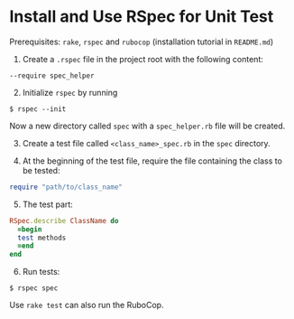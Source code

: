 # Install and Use RSpec for Unit Test

Prerequisites: `rake`, `rspec` and `rubocop` (installation tutorial in `README.md`)

1. Create a `.rspec` file in the project root with the following content:

  ```
  --require spec_helper
  ```

2. Initialize `rspec` by running

  ```console
  $ rspec --init
  ```

  Now a new directory called `spec` with a `spec_helper.rb` file will be created.

3. Create a test file called `<class_name>_spec.rb` in the `spec` directory.

4. At the beginning of the test file, require the file containing the class to be tested:

  ```ruby
  require "path/to/class_name"
  ```
  
5. The test part:

  ```ruby
  RSpec.describe ClassName do
    =begin
    test methods
    =end
  end
  ```

6. Run tests:

  ```console
  $ rspec spec
  ```
  
  Use `rake test` can also run the RuboCop.

